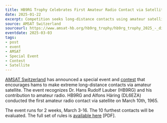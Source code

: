 ```yaml
---
title: HB9RG Trophy Celebrates First Amateur Radio Contact via Satellite
date: 2025-01-22
excerpt: Competition seeks long-distance contacts using amateur satellites.
source: AMSAT Switzerland
sourceurl: https://www.amsat-hb.org/hb9rg_trophy/hb9rg_trophy_2025_-_distance
eventdate: 2025-03-03
tags:
- post
- event
- AMSAT
- Special Event
- Contest
- Satellite
---
```

[AMSAT Switzerland](https://www.amsat-hb.org/) has announced a special event and [contest](https://www.amsat-hb.org/hb9rg_trophy/hb9rg_trophy_2025_-_distance) that encourages hams to make extreme long-distance contacts via amateur satellite. The event recognizes Dr. Hans Rudolf Lauber (HB9RG) and his contribution to amateur radio. HB9RG and Alfons Häring (DL6EZA) conducted the first amateur radio contact via satellite on March 10th, 1965.

The event runs for 2 weeks, March 3-16. The 10 furthest contacts will be evaluated. The full set of rules is [available here](https://www.amsat-hb.org/clubdesk/w_amsathb/fileservlet?type=file&id=1000181&s=djEtZ76irpsV9FPTHm_620tbnlMdEyXBkjFFw3-3wqMBGSY=) [PDF].